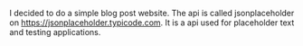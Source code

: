 I decided to do a simple blog post website. The api is called jsonplaceholder on https://jsonplaceholder.typicode.com. It is a api used for placeholder text and testing applications.
